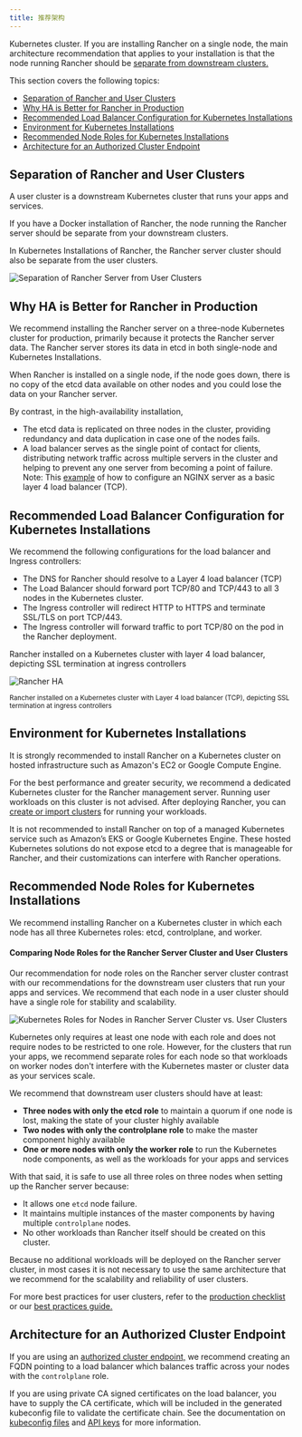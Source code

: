 ```yaml
---
title: 推荐架构
---
```


Kubernetes cluster. If you are installing Rancher on a single node, the main architecture recommendation that applies to your installation is that the node running Rancher should be [separate from downstream clusters.](#separation-of-rancher-and-user-clusters)

This section covers the following topics:

- [Separation of Rancher and User Clusters](#separation-of-rancher-and-user-clusters)
- [Why HA is Better for Rancher in Production](#why-ha-is-better-for-rancher-in-production)
- [Recommended Load Balancer Configuration for Kubernetes Installations](#recommended-load-balancer-configuration-for-ha-installations)
- [Environment for Kubernetes Installations](#environment-for-ha-installations)
- [Recommended Node Roles for Kubernetes Installations](#recommended-node-roles-for-ha-installations)
- [Architecture for an Authorized Cluster Endpoint](#architecture-for-an-authorized-cluster-endpoint)

## Separation of Rancher and User Clusters

A user cluster is a downstream Kubernetes cluster that runs your apps and services.

If you have a Docker installation of Rancher, the node running the Rancher server should be separate from your downstream clusters.

In Kubernetes Installations of Rancher, the Rancher server cluster should also be separate from the user clusters.

![Separation of Rancher Server from User Clusters](/img/rancher/rancher-architecture-separation-of-rancher-server.svg)

## Why HA is Better for Rancher in Production

We recommend installing the Rancher server on a three-node Kubernetes cluster for production, primarily because it protects the Rancher server data. The Rancher server stores its data in etcd in both single-node and Kubernetes Installations.

When Rancher is installed on a single node, if the node goes down, there is no copy of the etcd data available on other nodes and you could lose the data on your Rancher server.

By contrast, in the high-availability installation,

- The etcd data is replicated on three nodes in the cluster, providing redundancy and data duplication in case one of the nodes fails.
- A load balancer serves as the single point of contact for clients, distributing network traffic across multiple servers in the cluster and helping to prevent any one server from becoming a point of failure. Note: This [example](/docs/installation/k8s-install/create-nodes-lb/nginx/) of how to configure an NGINX server as a basic layer 4 load balancer (TCP).

## Recommended Load Balancer Configuration for Kubernetes Installations

We recommend the following configurations for the load balancer and Ingress controllers:

- The DNS for Rancher should resolve to a Layer 4 load balancer (TCP)
- The Load Balancer should forward port TCP/80 and TCP/443 to all 3 nodes in the Kubernetes cluster.
- The Ingress controller will redirect HTTP to HTTPS and terminate SSL/TLS on port TCP/443.
- The Ingress controller will forward traffic to port TCP/80 on the pod in the Rancher deployment.

<figcaption>Rancher installed on a Kubernetes cluster with layer 4 load balancer, depicting SSL termination at ingress controllers</figcaption>

![Rancher HA](/img/rancher/ha/rancher2ha.svg)

<sup>Rancher installed on a Kubernetes cluster with Layer 4 load balancer (TCP), depicting SSL termination at ingress controllers</sup>

## Environment for Kubernetes Installations

It is strongly recommended to install Rancher on a Kubernetes cluster on hosted infrastructure such as Amazon's EC2 or Google Compute Engine.

For the best performance and greater security, we recommend a dedicated Kubernetes cluster for the Rancher management server. Running user workloads on this cluster is not advised. After deploying Rancher, you can [create or import clusters](/docs/cluster-provisioning/#cluster-creation-in-rancher) for running your workloads.

It is not recommended to install Rancher on top of a managed Kubernetes service such as Amazon’s EKS or Google Kubernetes Engine. These hosted Kubernetes solutions do not expose etcd to a degree that is manageable for Rancher, and their customizations can interfere with Rancher operations.

## Recommended Node Roles for Kubernetes Installations

We recommend installing Rancher on a Kubernetes cluster in which each node has all three Kubernetes roles: etcd, controlplane, and worker.

#### Comparing Node Roles for the Rancher Server Cluster and User Clusters

Our recommendation for node roles on the Rancher server cluster contrast with our recommendations for the downstream user clusters that run your apps and services. We recommend that each node in a user cluster should have a single role for stability and scalability.

![Kubernetes Roles for Nodes in Rancher Server Cluster vs. User Clusters](/img/rancher/rancher-architecture-node-roles.svg)

Kubernetes only requires at least one node with each role and does not require nodes to be restricted to one role. However, for the clusters that run your apps, we recommend separate roles for each node so that workloads on worker nodes don't interfere with the Kubernetes master or cluster data as your services scale.

We recommend that downstream user clusters should have at least:

- **Three nodes with only the etcd role** to maintain a quorum if one node is lost, making the state of your cluster highly available
- **Two nodes with only the controlplane role** to make the master component highly available
- **One or more nodes with only the worker role** to run the Kubernetes node components, as well as the workloads for your apps and services

With that said, it is safe to use all three roles on three nodes when setting up the Rancher server because:

- It allows one `etcd` node failure.
- It maintains multiple instances of the master components by having multiple `controlplane` nodes.
- No other workloads than Rancher itself should be created on this cluster.

Because no additional workloads will be deployed on the Rancher server cluster, in most cases it is not necessary to use the same architecture that we recommend for the scalability and reliability of user clusters.

For more best practices for user clusters, refer to the [production checklist](/docs/cluster-provisioning/production) or our [best practices guide.](/docs/best-practices/management/#tips-for-scaling-and-reliability)

## Architecture for an Authorized Cluster Endpoint

If you are using an [authorized cluster endpoint,](/docs/overview/architecture/#4-authorized-cluster-endpoint) we recommend creating an FQDN pointing to a load balancer which balances traffic across your nodes with the `controlplane` role.

If you are using private CA signed certificates on the load balancer, you have to supply the CA certificate, which will be included in the generated kubeconfig file to validate the certificate chain. See the documentation on [kubeconfig files](/docs/k8s-in-rancher/kubeconfig/) and [API keys](/docs/user-settings/api-keys/#creating-an-api-key) for more information.
